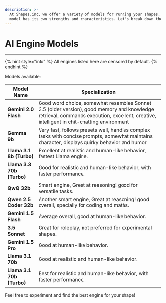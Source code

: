 ```yaml
---
description: >-
  At Shapes.inc, we offer a variety of models for running your shapes. Each
  model has its own strengths and characteristics. Let's break down the options:
---
```


# AI Engine Models

***

{% hint style="info" %}
All engines listed here are censored by default.
{% endhint %}

Models available:

| **Model Name**            | **Specialization**                                                                                                                                                                      |
| ------------------------- | --------------------------------------------------------------------------------------------------------------------------------------------------------------------------------------- |
| **Gemini 2.0 Flash**      | Good word choice, somewhat resembles Sonnet 3.5 (older version), good memory and knowledge retrieval, commands execution, excellent, creative, intelligent in chit-chatting environment |
| **Gemma 9b**              | Very fast, follows presets well, handles complex tasks with concise prompts, somewhat maintains character, displays quirky behavior and humor                                           |
| **Llama 3.1 8b (Turbo)**  | Excellent at realistic and human-like behavior, fastest Llama engine.                                                                                                                   |
| **Llama 3.3 70b (Turbo)** | Good for realistic and human-like behavior, with faster performance.                                                                                                                    |
| **QwQ 32b**               | Smart engine, Great at reasoning! good for versatile tasks.                                                                                                                             |
| **Qwen 2.5 Coder 32b**    | Another smart engine, Great at reasoning! good overall, specially for coding and maths.                                                                                                 |
| **Gemini 1.5 Flash**      | Average overall, good at human-like behavior.                                                                                                                                           |
| **3.5 Sonnet**            | Great for roleplay, not preferred for experimental shapes.                                                                                                                              |
| **Gemini 1.5 Pro**        | Good at human-like behavior.                                                                                                                                                            |
| **Llama 3.1 70b**         | Good at realistic and human-like behavior.                                                                                                                                              |
| **Llama 3.1 70b (Turbo)** | Best for realistic and human-like behavior, with faster performance.                                                                                                                    |

Feel free to experiment and find the best engine for your shape!
